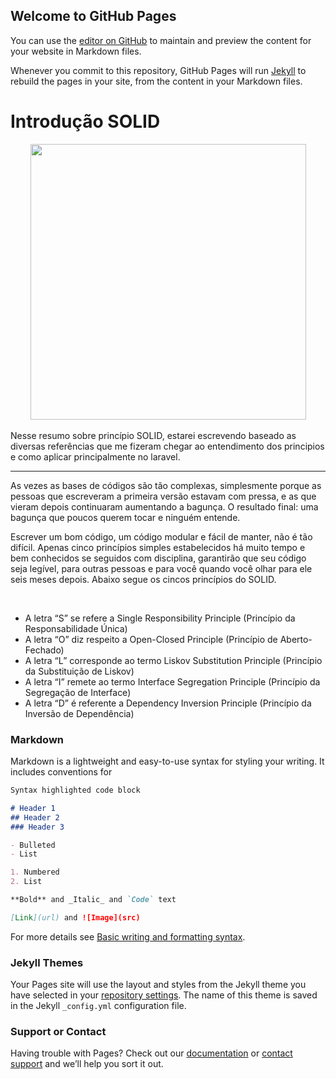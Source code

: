 ## Welcome to GitHub Pages

You can use the [editor on GitHub](https://github.com/Danielopes7/estudos-codigolimpo/edit/gh-pages/index.md) to maintain and preview the content for your website in Markdown files.

Whenever you commit to this repository, GitHub Pages will run [Jekyll](https://jekyllrb.com/) to rebuild the pages in your site, from the content in your Markdown files.

# Introdução SOLID

<div align="center">
    <img src="../assets/Solid.png" widht="600px" height="441px">
</div>
<br>
Nesse resumo sobre princípio SOLID, estarei escrevendo baseado as diversas referências que me fizeram chegar ao entendimento dos principios e como aplicar principalmente no laravel.

<br>

---

As vezes as bases de códigos são tão complexas, simplesmente porque as pessoas que escreveram a primeira versão estavam com pressa, e as que vieram depois continuaram aumentando a bagunça. O resultado final: uma bagunça que poucos querem tocar e ninguém entende.

Escrever um bom código, um código modular e fácil de manter, não é tão difícil. Apenas cinco princípios simples estabelecidos há muito tempo e bem conhecidos se seguidos com disciplina, garantirão que seu código seja legível, para outras pessoas e para você quando você olhar para ele seis meses depois. Abaixo segue os cincos princípios do SOLID. 

<br>

* A letra “S” se refere a Single Responsibility Principle (Princípio da Responsabilidade Única)
* A letra “O” diz respeito a Open-Closed Principle (Princípio de Aberto-Fechado)
* A letra “L” corresponde ao termo Liskov Substitution Principle (Princípio da Substituição de Liskov)
* A letra “I” remete ao termo Interface Segregation Principle (Princípio da Segregação de Interface)
* A letra “D” é referente a Dependency Inversion Principle (Princípio da Inversão de Dependência)
### Markdown

Markdown is a lightweight and easy-to-use syntax for styling your writing. It includes conventions for

```markdown
Syntax highlighted code block

# Header 1
## Header 2
### Header 3

- Bulleted
- List

1. Numbered
2. List

**Bold** and _Italic_ and `Code` text

[Link](url) and ![Image](src)
```

For more details see [Basic writing and formatting syntax](https://docs.github.com/en/github/writing-on-github/getting-started-with-writing-and-formatting-on-github/basic-writing-and-formatting-syntax).

### Jekyll Themes

Your Pages site will use the layout and styles from the Jekyll theme you have selected in your [repository settings](https://github.com/Danielopes7/estudos-codigolimpo/settings/pages). The name of this theme is saved in the Jekyll `_config.yml` configuration file.

### Support or Contact

Having trouble with Pages? Check out our [documentation](https://docs.github.com/categories/github-pages-basics/) or [contact support](https://support.github.com/contact) and we’ll help you sort it out.
